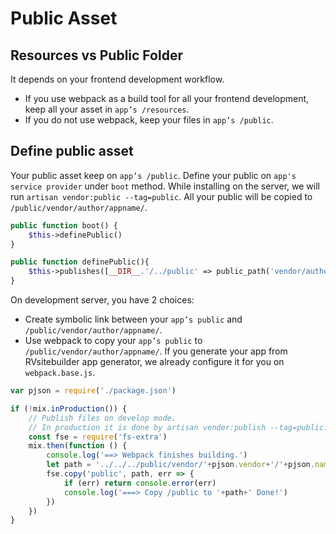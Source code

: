 # Public Asset

## Resources vs Public Folder

It depends on your frontend development workflow.

- If you use webpack as a build tool for all your frontend development, keep all your asset in `app’s /resources`. 
- If you do not use webpack, keep your files in `app’s /public`.


## Define public asset 

Your public asset keep on `app’s /public`. Define your public on `app's service provider` under `boot` method. While installing on the server, we will run `artisan vendor:public --tag=public`. All your public will be copied to `/public/vendor/author/appname/`.  

```php
public function boot() {
    $this->definePublic()  
} 

public function definePublic(){
    $this->publishes([__DIR__.'/../public' => public_path('vendor/author/appname')], 'public');
}
```

On development server, you have 2 choices:

- Create symbolic link between your `app’s public` and `/public/vendor/author/appname/`. 
- Use webpack to copy your `app’s public` to `/public/vendor/author/appname/`. If you generate your app from RVsitebuilder app generator, we already configure it for you on `webpack.base.js`. 


```js
var pjson = require('./package.json')

if (!mix.inProduction()) {
    // Publish files on develop mode.
    // In production it is done by artisan vender:publish --tag=public.
    const fse = require('fs-extra')    
    mix.then(function () {
        console.log('==> Webpack finishes building.')
        let path = '../../../public/vendor/'+pjson.vendor+'/'+pjson.name
        fse.copy('public', path, err => {
            if (err) return console.error(err)
            console.log('===> Copy /public to '+path+' Done!')
        })
    })
}
```

 